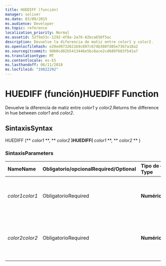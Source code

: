 ```yaml
---
title: HUEDIFF (función)
manager: soliver
ms.date: 03/09/2015
ms.audience: Developer
ms.topic: reference
localization_priority: Normal
ms.assetid: 52f9a53c-1292-4f8a-2a76-82bca650f5ac
description: Devuelve la diferencia de matiz entre color1 y color2.
ms.openlocfilehash: e20ed9732621b9c897c674b308fd85e7367a18a2
ms.sourcegitcommit: 9d60cd82b5413446e5bc8ace2cd689f683fb41a7
ms.translationtype: MT
ms.contentlocale: es-ES
ms.lasthandoff: 06/11/2018
ms.locfileid: "19822292"
---
```

# <a name="huediff-function"></a><span data-ttu-id="ae0f5-103">HUEDIFF (función)</span><span class="sxs-lookup"><span data-stu-id="ae0f5-103">HUEDIFF Function</span></span>

<span data-ttu-id="ae0f5-104">Devuelve la diferencia de matiz entre _color1_ y _color2_.</span><span class="sxs-lookup"><span data-stu-id="ae0f5-104">Returns the difference in hue between  _color1_ and  _color2_.</span></span>
  
## <a name="syntax"></a><span data-ttu-id="ae0f5-105">Sintaxis</span><span class="sxs-lookup"><span data-stu-id="ae0f5-105">Syntax</span></span>

<span data-ttu-id="ae0f5-106">HUEDIFF (** *color1* **, ** *color2* **)</span><span class="sxs-lookup"><span data-stu-id="ae0f5-106">HUEDIFF(** *color1* **, ** *color2* ** )</span></span> 
  
### <a name="parameters"></a><span data-ttu-id="ae0f5-107">Sintaxis</span><span class="sxs-lookup"><span data-stu-id="ae0f5-107">Parameters</span></span>

|<span data-ttu-id="ae0f5-108">**Name**</span><span class="sxs-lookup"><span data-stu-id="ae0f5-108">**Name**</span></span>|<span data-ttu-id="ae0f5-109">**Obligatorio/opcional**</span><span class="sxs-lookup"><span data-stu-id="ae0f5-109">**Required/Optional**</span></span>|<span data-ttu-id="ae0f5-110">**Tipo de datos**</span><span class="sxs-lookup"><span data-stu-id="ae0f5-110">**Data Type**</span></span>|<span data-ttu-id="ae0f5-111">**Descripción**</span><span class="sxs-lookup"><span data-stu-id="ae0f5-111">**Description**</span></span>|
|:-----|:-----|:-----|:-----|
| <span data-ttu-id="ae0f5-112">_color1_</span><span class="sxs-lookup"><span data-stu-id="ae0f5-112">_color1_</span></span> <br/> |<span data-ttu-id="ae0f5-113">Obligatorio</span><span class="sxs-lookup"><span data-stu-id="ae0f5-113">Required</span></span>  <br/> |<span data-ttu-id="ae0f5-114">**Numérico**</span><span class="sxs-lookup"><span data-stu-id="ae0f5-114">**Numeric**</span></span> <br/> |<span data-ttu-id="ae0f5-115">Índice de color de Microsoft Visio o valor RGB del primer color.</span><span class="sxs-lookup"><span data-stu-id="ae0f5-115">The Microsoft Visio color index or RGB value of the first color.</span></span>  <br/> |
| <span data-ttu-id="ae0f5-116">_color2_</span><span class="sxs-lookup"><span data-stu-id="ae0f5-116">_color2_</span></span> <br/> |<span data-ttu-id="ae0f5-117">Obligatorio</span><span class="sxs-lookup"><span data-stu-id="ae0f5-117">Required</span></span>  <br/> |<span data-ttu-id="ae0f5-118">**Numérico**</span><span class="sxs-lookup"><span data-stu-id="ae0f5-118">**Numeric**</span></span> <br/> |<span data-ttu-id="ae0f5-119">Índice de color de Microsoft Visio o valor RGB del segundo color.</span><span class="sxs-lookup"><span data-stu-id="ae0f5-119">The Microsoft Visio color index or RGB value of the second color.</span></span>  <br/> |
   

